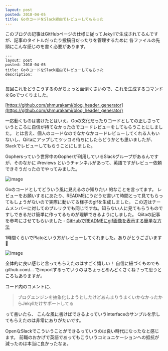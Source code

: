 ```yaml
---
layout: post
posted: 2018-04-05
title: GoのコードをSlack経由でレビューしてもらった
---
```


このブログの記事はGitHubページの仕様に従ってJekyllで生成されてるんですが、記事のタイトルだったり投稿日だったりを管理するために
各ファイルの先頭にこんな感じのを書く必要があります。

```
---
layout: post
posted: 2018-04-05
title: GoのコードをSlack経由でレビューしてもらった
description: 
---
```

毎回これをどうこうするのがちょっと面倒くさいので、これを生成するコマンドをGoでつくりました。

[https://github.com/shmurakami/blog_header_generator](https://github.com/shmurakami/blog_header_generator)

一応動くものは書けたとはいえ、Goの文化だったりコードとしての正しさっていうところに自信が持てなかったのでコードレビューをしてもらうことにしました。
とは言え、個人のコードなのでなかなかコードレビューしてくれる人もいないし、Qiitaにアップしてツッコミ待ちにしたらどうかとも思いましたが、Slackでレビューしてもらうことにしました。

Gophersっていう世界中のGopherが利用しているSlackグループがあるんですが、そのなかに #reviews というチャンネルがあって、英語ですがレビュー依頼できそうだったのでやってみました。

![image](https://user-images.githubusercontent.com/1549858/38359167-7ae04e7c-3902-11e8-9e01-ce86a184b8a3.png)

Goのコードとしてどういう風に見えるのか知りたい 的なことを言ってます。
レビューをお願いするにあたり、READMEにうだうだ書いて時間とって見てもらってもしょうがないので実際に動いてる様子のgifを生成しました。
この辺はチームメンバーに対してのプルリクでも同じですね。知らない人に見てもらうものですしできるだけ簡単に作ってるものが理解できるようにしました。
Qiitaの記事を参考にさせてもらいました - [GitHubでREADMEにgif画像を表示する簡単な方法](https://qiita.com/takuya-ki/items/13e445096752b8181de7)


1時間くらいでPlatoという方がレビューしてくれました。ありがとうございます :bow:

![image](https://user-images.githubusercontent.com/1549858/38359228-b5abeba6-3902-11e8-9352-a675d2b63880.png)

全体的に良い感じと言ってもらえたのはすごく嬉しい！
自信に紐づくものでもgithub.com/... でimportするっていうのはちょっとめんどくさくね？って思うところもありますが。

コード内のコメントに、
> ブログエンジンを抽象化しようとしたけどあんまりうまくいかなかったからJekyllだけサポートしてる

って書いたら、
こんな風に書けばできるよっていうinterfaceのサンプルを示してもらえたのは非常にありがたいです。


OpenなSlackでこういうことができるっていうのは良い時代になったなと感じます。
前職のおかげで英語であってもこういうコミュニケーションへの抵抗が減ったのは本当に良かったなぁ。


